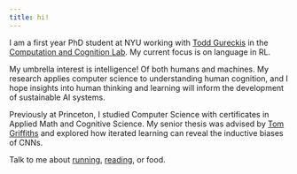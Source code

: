 ```yaml
---
title: hi!
---
```


I am a first year PhD student at NYU working with [Todd Gureckis](https://todd.gureckislab.org/) in the [Computation and Cognition Lab](https://gureckislab.org/). My current focus is on language in RL. 

My umbrella interest is intelligence! Of both humans and machines. My research applies computer science to understanding human cognition, and I hope insights into human thinking and learning will inform the development of sustainable AI systems. 

Previously at Princeton, I studied Computer Science with certificates in Applied Math and Cognitive Science. My senior thesis was advised by [Tom Griffiths](https://cocosci.princeton.edu/tom/index.php) and explored how iterated learning can reveal the inductive biases of CNNs. 

Talk to me about [running](https://strava.app.link/wUsXaJj1cIb), [reading](https://www.goodreads.com/user/show/163690984-ellen-su), or food. 
